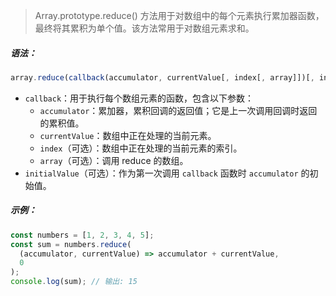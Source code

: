 > Array.prototype.reduce() 方法用于对数组中的每个元素执行累加器函数，最终将其累积为单个值。该方法常用于对数组元素求和。

##### 语法：

```js
array.reduce(callback(accumulator, currentValue[, index[, array]])[, initialValue])
```

- `callback`：用于执行每个数组元素的函数，包含以下参数：
  - `accumulator`：累加器，累积回调的返回值；它是上一次调用回调时返回的累积值。
  - `currentValue`：数组中正在处理的当前元素。
  - `index`（可选）：数组中正在处理的当前元素的索引。
  - `array`（可选）：调用 reduce 的数组。
- `initialValue`（可选）：作为第一次调用 `callback` 函数时 `accumulator` 的初始值。

##### 示例：

```js
const numbers = [1, 2, 3, 4, 5];
const sum = numbers.reduce(
  (accumulator, currentValue) => accumulator + currentValue,
  0
);
console.log(sum); // 输出: 15
```
